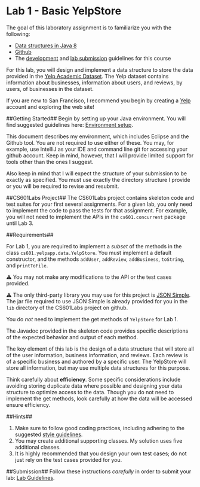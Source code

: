 Lab 1 - Basic YelpStore
==========================

The goal of this laboratory assignment is to familiarize you with the following:

- [Data structures in Java 8](https://docs.oracle.com/javase/8/docs/api/index.html?java/util/package-summary.html)
- [Github](https://github.com/)
- The [development](https://github.com/CS601-F15/lectures/blob/master/Notes/environment.md) and [lab submission](https://github.com/CS601-F15/lectures/blob/master/Notes/labguidelines.md) guidelines for this course

For this lab, you will design and implement a data structure to store the data provided in the [Yelp Academic Dataset](https://www.yelp.com/academic_dataset). The Yelp dataset contains information about businesses, information about users, and reviews, by users, of businesses in the dataset.

If you are new to San Francisco, I recommend you begin by creating a [Yelp](https://www.yelp.com/) account and exploring the web site!

##Getting Started##
Begin by setting up your Java environment. You will find suggested guidelines here: [Environment setup](https://github.com/CS601-F15/lectures/blob/master/Notes/environment.md). 

This document describes my environment, which includes Eclipse and the Github tool. You are not required to use either of these. You may, for example, use IntelliJ as your IDE and command line git for accessing your github account. Keep in mind, however, that I will provide limited support for tools other than the ones I suggest.

Also keep in mind that I will expect the structure of your submission to be exactly as specified. You must use exactly the directory structure I provide or you will be required to revise and resubmit.

##CS601Labs Project##
The CS601Labs project contains skeleton code and test suites for your first several assignments. For a given lab, you only need to implement the code to pass the tests for that assignment. For example, you will not need to implement the APIs in the `cs601.concurrent` package until Lab 3.


##Requirements##

For Lab 1, you are required to implement a *subset* of the methods in the class `cs601.yelpapp.data.YelpStore`. You must implement a default constructor, and the methods `addUser`, `addReview`, `addBusiness`, `toString`, and `printToFile`. 

:warning: You may not make any modifications to the API or the test cases provided.

:warning: The only third-party library you may use for this project is [JSON Simple](https://code.google.com/p/json-simple/). The jar file required to use JSON Simple is already provided for you in the `lib` directory of the CS601Labs project on github. 

You do *not* need to implement the get methods of `YelpStore` for Lab 1.

The Javadoc provided in the skeleton code provides specific descriptions of the expected behavior and output of each method.

The key element of this lab is the design of a data structure that will store all of the user information, business information, and reviews. Each review is of a specific business and authored by a specific user. The YelpStore will store all information, but may use multiple data structures for this purpose.

Think carefully about **efficiency**. Some specific considerations include avoiding storing duplicate data where possible and designing your data structure to optimize access to the data. Though you do not need to implement the get methods, look carefully at how the data will be accessed ensure efficiency.

##Hints##
1. Make sure to follow good coding practices, including adhering to the suggested [style guidelines](https://github.com/CS601-F15/lectures/blob/master/Notes/style.md).
2. You may create additional supporting classes. My solution uses five additional classes. 
3. It is highly recommended that you design your own test cases; do not just rely on the test cases provided for you.


##Submission##
Follow these instructions *carefully* in order to submit your lab: [Lab Guidelines](https://github.com/CS601-F15/lectures/blob/master/Notes/labguidelines.md).